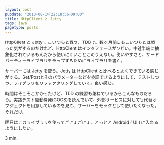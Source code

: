 ```yaml
---
layout: post
pubdate: "2013-08-14T22:18:56+09:00"
title: HttpClient と Jetty
tags: java
pagetype: posts
---
```

HttpClient と Jetty 。こいつらと戦う、TDDで。数ヶ月前にもこいつらとは戦った気がするのだけれど、HttpClient はインタフェースがひどい。中途半端に抽象化されているもんだから使いにくいことこのうえない。使いやすさと、サードパーティーライブラリをラップするためにライブラリを書く。

サーバーには Jetty を使う。Jetty は HttpClient と比べるとよくできている感じがする。Get/Postとそのパラメーターなどを検証できるようにして、テストしつつ、ライブラリをリファクタリングしていく。良い感じ。

時間はそこそこかかったけど、TDD の練習も兼ねているからこんなものだろう。実践テスト駆動開発(GOOS)を読んでいて、外部サービスに対しても代替オブジェクトを用意しているのを見て、サーバーをモックとして使いたくなった。それだけ。

明日はこのライブラリを使ってごにょごにょ。とっとと Android ( UI ) に入れるようにしたい。

3 min.
